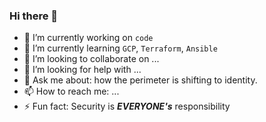 ### Hi there 👋

<!--
**vladthedecompiler/vladthedecompiler** is a ✨ _special_ ✨ repository because its `README.md` (this file) appears on your GitHub profile.

Here are some ideas to get you started:
-->

- 🔭 I’m currently working on `code`
- 🌱 I’m currently learning `GCP`, `Terraform`, `Ansible`
- 👯 I’m looking to collaborate on ...
- 🤔 I’m looking for help with ...
- 💬 Ask me about: how the perimeter is shifting to identity.
- 📫 How to reach me: ...
- ⚡ Fun fact: Security is ***EVERYONE's*** responsibility


